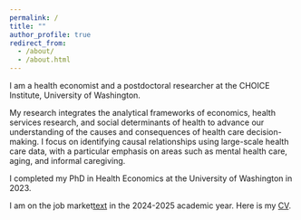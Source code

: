 ```yaml
---
permalink: /
title: ""
author_profile: true
redirect_from: 
  - /about/
  - /about.html
---
```

I am a health economist and a postdoctoral researcher at the CHOICE Institute, University of Washington.

My research integrates the analytical frameworks of economics, health services research, and social determinants of health to advance our understanding of the causes and consequences of health care decision-making. I focus on identifying causal relationships using large-scale health care data, with a particular emphasis on areas such as mental health care, aging, and informal caregiving.

I completed my PhD in Health Economics at the University of Washington in 2023.

I am on the job market<ins>text</ins> in the 2024-2025 academic year. Here is my [CV](CV_DLee.pdf).
